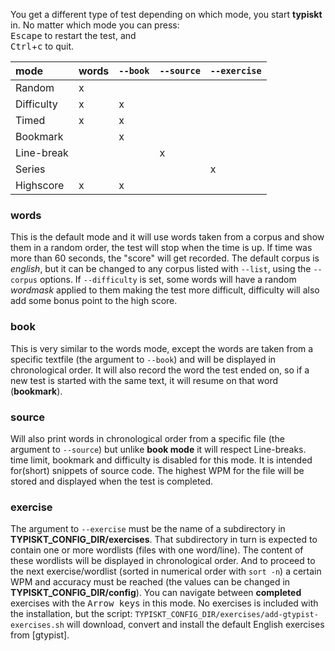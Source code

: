 
You get a different type of test depending on
which mode, you start **typiskt** in. No matter
which mode you can press:  
<kbd>Escape</kbd> to restart the test, and  
<kbd>Ctrl</kbd>+<kbd>c</kbd> to quit.

| mode       | words | `--book` | `--source` | `--exercise` |
|:-----------|:------|:---------|:-----------|:-------------|
| Random     | x     |          |            |              |
| Difficulty | x     | x        |            |              |
| Timed      | x     | x        |            |              |
| Bookmark   |       | x        |            |              |
| Line-break |       |          | x          |              |
| Series     |       |          |            | x            |
| Highscore  | x     | x        |            |              |

### words

This is the default mode and it will use words
taken from a corpus and show them in a random
order, the test will stop when the time is up. If
time was more than 60 seconds, the "score" will
get recorded. The default corpus is *english*,
but it can be changed to any corpus listed with
`--list`, using the `--corpus` options. If
`--difficulty` is set, some words will have a
random *wordmask* applied to them making the test
more difficult, difficulty will also add some
bonus point to the high score.

### book

This is very similar to the words mode, except the
words are taken from a specific textfile
(the argument to `--book`) and will be displayed
in chronological order. It will also record the
word the test ended on, so if a new test is
started with the same text, it will resume on
that word (**bookmark**).

### source

Will also print words in chronological order from
a specific file (the argument to `--source`)  but
unlike **book mode** it will respect Line-breaks.
time limit, bookmark and difficulty is disabled
for this mode. It is intended for(short) snippets
of source code. The highest WPM for the file will
be stored and displayed when the test is
completed.

### exercise

The argument to `--exercise` must be the name of a
subdirectory in **TYPISKT_CONFIG_DIR/exercises**.
That subdirectory in turn is expected to contain
one or more wordlists (files with one word/line).
The content of these wordlists will be displayed
in chronological order. And to proceed to the
next exercise/wordlist (sorted in numerical order
with `sort -n`) a certain WPM and accuracy must
be reached (the values can be changed
in **TYPISKT_CONFIG_DIR/config**). You can
navigate between **completed** exercises with the
<kbd>Arrow keys</kbd> in this mode. No exercises
is included with the installation, but the
script:
`TYPISKT_CONFIG_DIR/exercises/add-gtypist-exercises.sh`
will download, convert and install the default
English exercises from [gtypist].

